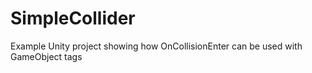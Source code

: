 # SimpleCollider
  Example Unity project showing how OnCollisionEnter can be used with GameObject tags
